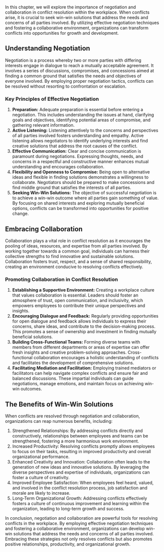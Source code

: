 
In this chapter, we will explore the importance of negotiation and collaboration in conflict resolution within the workplace. When conflicts arise, it is crucial to seek win-win solutions that address the needs and concerns of all parties involved. By utilizing effective negotiation techniques and fostering a collaborative environment, organizations can transform conflicts into opportunities for growth and development.

Understanding Negotiation
-------------------------

Negotiation is a process whereby two or more parties with differing interests engage in dialogue to reach a mutually acceptable agreement. It involves a series of discussions, compromises, and concessions aimed at finding a common ground that satisfies the needs and objectives of everyone involved. By employing proper negotiation tactics, conflicts can be resolved without resorting to confrontation or escalation.

### Key Principles of Effective Negotiation

1. **Preparation:** Adequate preparation is essential before entering a negotiation. This includes understanding the issues at hand, clarifying goals and objectives, identifying potential areas of compromise, and gathering relevant information.
2. **Active Listening:** Listening attentively to the concerns and perspectives of all parties involved fosters understanding and empathy. Active listening allows negotiators to identify underlying interests and find creative solutions that address the root causes of the conflict.
3. **Effective Communication:** Clear and concise communication is paramount during negotiations. Expressing thoughts, needs, and concerns in a respectful and constructive manner enhances mutual understanding and encourages collaboration.
4. **Flexibility and Openness to Compromise:** Being open to alternative ideas and flexible in finding solutions demonstrates a willingness to collaborate. Negotiators should be prepared to make concessions and find middle ground that satisfies the interests of all parties.
5. **Seeking Win-Win Solutions:** The objective of successful negotiation is to achieve a win-win outcome where all parties gain something of value. By focusing on shared interests and exploring mutually beneficial options, conflicts can be transformed into opportunities for positive change.

Embracing Collaboration
-----------------------

Collaboration plays a vital role in conflict resolution as it encourages the pooling of ideas, resources, and expertise from all parties involved. By working together towards a common goal, individuals can harness their collective strengths to find innovative and sustainable solutions. Collaboration fosters trust, respect, and a sense of shared responsibility, creating an environment conducive to resolving conflicts effectively.

### Promoting Collaboration in Conflict Resolution

1. **Establishing a Supportive Environment:** Creating a workplace culture that values collaboration is essential. Leaders should foster an atmosphere of trust, open communication, and inclusivity, which empowers employees to contribute their unique perspectives and insights.
2. **Encouraging Dialogue and Feedback:** Regularly providing opportunities for open dialogue and feedback allows individuals to express their concerns, share ideas, and contribute to the decision-making process. This promotes a sense of ownership and investment in finding mutually beneficial solutions.
3. **Building Cross-Functional Teams:** Forming diverse teams with members from different departments or areas of expertise can offer fresh insights and creative problem-solving approaches. Cross-functional collaboration encourages a holistic understanding of conflicts and facilitates the development of comprehensive solutions.
4. **Facilitating Mediation and Facilitation:** Employing trained mediators or facilitators can help navigate complex conflicts and ensure fair and balanced discussions. These impartial individuals can guide negotiations, manage emotions, and maintain focus on achieving win-win outcomes.

The Benefits of Win-Win Solutions
---------------------------------

When conflicts are resolved through negotiation and collaboration, organizations can reap numerous benefits, including:

1. Strengthened Relationships: By addressing conflicts directly and constructively, relationships between employees and teams can be strengthened, fostering a more harmonious work environment.
2. Increased Productivity: Resolving conflicts promptly allows employees to focus on their tasks, resulting in improved productivity and overall organizational performance.
3. Enhanced Creativity and Innovation: Collaboration often leads to the generation of new ideas and innovative solutions. By leveraging the diverse perspectives and expertise of individuals, organizations can foster a culture of creativity.
4. Improved Employee Satisfaction: When employees feel heard, valued, and involved in the conflict resolution process, job satisfaction and morale are likely to increase.
5. Long-Term Organizational Growth: Addressing conflicts effectively fosters a culture of continuous improvement and learning within the organization, leading to long-term growth and success.

In conclusion, negotiation and collaboration are powerful tools for resolving conflicts in the workplace. By employing effective negotiation techniques and fostering a collaborative environment, organizations can develop win-win solutions that address the needs and concerns of all parties involved. Embracing these strategies not only resolves conflicts but also promotes positive relationships, productivity, and organizational growth.
